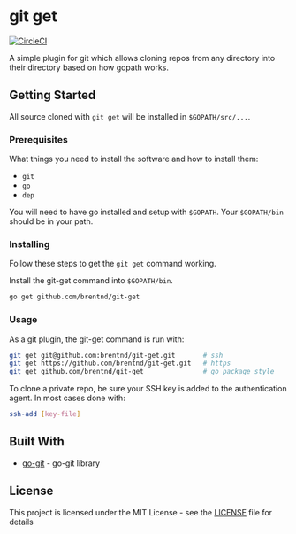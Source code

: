 # git get

[![CircleCI](https://circleci.com/gh/brentnd/git-get.svg?style=svg)](https://circleci.com/gh/brentnd/git-get)

A simple plugin for git which allows cloning repos from any directory into their directory based on how
gopath works.

## Getting Started

All source cloned with `git get` will be installed in `$GOPATH/src/...`.


### Prerequisites

What things you need to install the software and how to install them:
* `git`
* `go`
* `dep`

You will need to have go installed and setup with `$GOPATH`. Your
`$GOPATH/bin` should be in your path.

### Installing

Follow these steps to get the `git get` command working.

Install the git-get command into `$GOPATH/bin`.

```bash
go get github.com/brentnd/git-get
```

### Usage

As a git plugin, the git-get command is run with:
```bash
git get git@github.com:brentnd/git-get.git       # ssh
git get https://github.com/brentnd/git-get.git   # https
git get github.com/brentnd/git-get               # go package style
```

To clone a private repo, be sure your SSH key is added to the authentication agent.
In most cases done with:
```bash
ssh-add [key-file]
```

## Built With

* [go-git](https://github.com/src-d/go-git) - go-git library

## License

This project is licensed under the MIT License - see the [LICENSE](LICENSE) file for details

